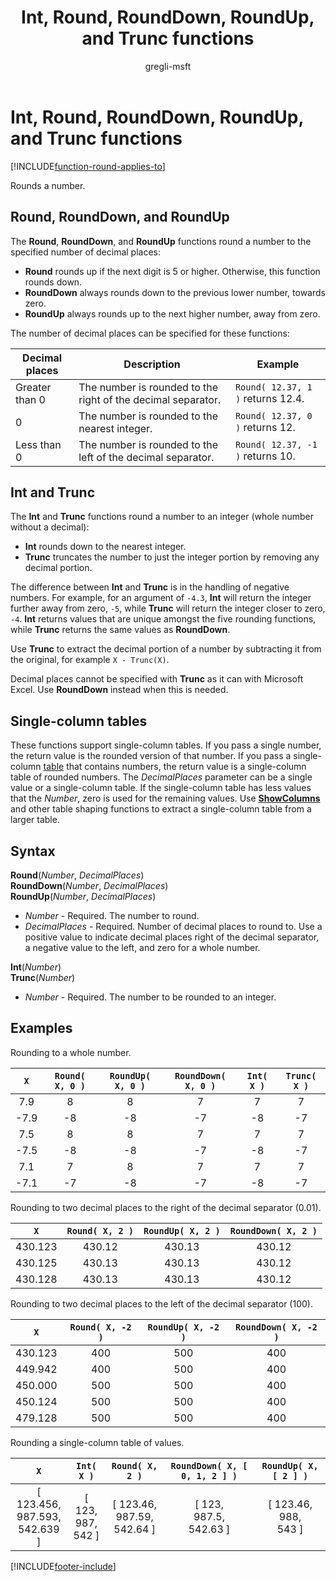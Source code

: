 ﻿---
title: Int, Round, RoundDown, RoundUp, and Trunc functions
description: Reference information, including syntax, for the Int, Round, RoundDown, RoundUp, and Trunc functions
author: gregli-msft

ms.topic: reference
ms.custom: canvas
ms.reviewer: mkaur
ms.date: 6/10/2024
ms.subservice: power-fx
ms.author: gregli
search.audienceType:
  - maker
contributors:
  - gregli-msft
  - mduelae
  - gregli
---

# Int, Round, RoundDown, RoundUp, and Trunc functions
[!INCLUDE[function-round-applies-to](includes/function-round-applies-to.md)]



Rounds a number.

## Round, RoundDown, and RoundUp

The **Round**, **RoundDown**, and **RoundUp** functions round a number to the specified number of decimal places:

- **Round** rounds up if the next digit is 5 or higher. Otherwise, this function rounds down.
- **RoundDown** always rounds down to the previous lower number, towards zero.
- **RoundUp** always rounds up to the next higher number, away from zero.

The number of decimal places can be specified for these functions:

| Decimal places | Description                                                  | Example                           |
| -------------- | ------------------------------------------------------------ | --------------------------------- |
| Greater than 0 | The number is rounded to the right of the decimal separator. | `Round( 12.37, 1 )` returns 12.4. |
| 0              | The number is rounded to the nearest integer.                | `Round( 12.37, 0 )` returns 12.   |
| Less than 0    | The number is rounded to the left of the decimal separator.  | `Round( 12.37, -1 )` returns 10.  |

## Int and Trunc

The **Int** and **Trunc** functions round a number to an integer (whole number without a decimal):

- **Int** rounds down to the nearest integer.
- **Trunc** truncates the number to just the integer portion by removing any decimal portion.

The difference between **Int** and **Trunc** is in the handling of negative numbers. For example, for an argument of `-4.3`, **Int** will return the integer further away from zero, `-5`, while **Trunc** will return the integer closer to zero, `-4`. **Int** returns values that are unique amongst the five rounding functions, while **Trunc** returns the same values as **RoundDown**.

Use **Trunc** to extract the decimal portion of a number by subtracting it from the original, for example `X - Trunc(X)`.

Decimal places cannot be specified with **Trunc** as it can with Microsoft Excel. Use **RoundDown** instead when this is needed.

## Single-column tables

These functions support single-column tables. If you pass a single number, the return value is the rounded version of that number. If you pass a single-column [table](/power-apps/maker/canvas-apps/working-with-tables) that contains numbers, the return value is a single-column table of rounded numbers. The _DecimalPlaces_ parameter can be a single value or a single-column table. If the single-column table has less values that the _Number_, zero is used for the remaining values. Use [**ShowColumns**](function-table-shaping.md) and other table shaping functions to extract a single-column table from a larger table.

## Syntax

**Round**(_Number_, _DecimalPlaces_)<br>**RoundDown**(_Number_, _DecimalPlaces_)<br>**RoundUp**(_Number_, _DecimalPlaces_)

- _Number_ - Required. The number to round.
- _DecimalPlaces_ - Required. Number of decimal places to round to. Use a positive value to indicate decimal places right of the decimal separator, a negative value to the left, and zero for a whole number.

**Int**(_Number_)<br>**Trunc**(_Number_)

- _Number_ - Required. The number to be rounded to an integer.

## Examples

Rounding to a whole number.

| `X`  | `Round( X, 0 )` | `RoundUp( X, 0 )` | `RoundDown( X, 0 )` | `Int( X )` | `Trunc( X )` |
| :--: | :-------------: | :---------------: | :-----------------: | :--------: | :----------: |
| 7.9  |        8        |         8         |          7          |     7      |      7       |
| -7.9 |       -8        |        -8         |         -7          |     -8     |      -7      |
| 7.5  |        8        |         8         |          7          |     7      |      7       |
| -7.5 |       -8        |        -8         |         -7          |     -8     |      -7      |
| 7.1  |        7        |         8         |          7          |     7      |      7       |
| -7.1 |       -7        |        -8         |         -7          |     -8     |      -7      |

Rounding to two decimal places to the right of the decimal separator (0.01).

|   `X`   | `Round( X, 2 )` | `RoundUp( X, 2 )` | `RoundDown( X, 2 )` |
| :-----: | :-------------: | :---------------: | :-----------------: |
| 430.123 |     430.12      |      430.13       |       430.12        |
| 430.125 |     430.13      |      430.13       |       430.12        |
| 430.128 |     430.13      |      430.13       |       430.12        |

Rounding to two decimal places to the left of the decimal separator (100).

|   `X`   | `Round( X, -2 )` | `RoundUp( X, -2 )` | `RoundDown( X, -2 )` |
| :-----: | :--------------: | :----------------: | :------------------: |
| 430.123 |       400        |        500         |         400          |
| 449.942 |       400        |        500         |         400          |
| 450.000 |       500        |        500         |         400          |
| 450.124 |       500        |        500         |         400          |
| 479.128 |       500        |        500         |         400          |

Rounding a single-column table of values.

|                  `X`                  |        `Int( X )`         |          `Round( X, 2 )`           | `RoundDown( X, [ 0, 1, 2 ] )`  |    `RoundUp( X, [ 2 ] )`     |
| :-----------------------------------: | :-----------------------: | :--------------------------------: | :----------------------------: | :--------------------------: |
| [ 123.456, <br>987.593, <br>542.639 ] | [ 123, <br>987, <br>542 ] | [ 123.46, <br>987.59, <br>542.64 ] | [ 123, <br>987.5, <br>542.63 ] | [ 123.46, <br>988, <br>543 ] |

[!INCLUDE[footer-include](../../includes/footer-banner.md)]







































































































































